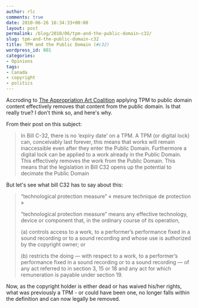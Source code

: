 ```yaml
---
author: rlc
comments: true
date: 2010-06-26 16:34:33+00:00
layout: post
permalink: /blog/2010/06/tpm-and-the-public-domain-c32/
slug: tpm-and-the-public-domain-c32
title: TPM and the Public Domain (#c32)
wordpress_id: 801
categories:
- Opinions
tags:
- Canada
- copyright
- politics
---
```


Accroding to [The Appropriation Art Coalition](http://web.archive.org/web/20100120083653/http://www.appropriationart.ca/) applying TPM to public domain content effectively removes that content from the public domain. Is that really true? I don't think so, and here's why.
<!--more-->

From their post on this subject:  

<blockquote>In Bill C-32, there is no ‘expiry date’ on a TPM. A TPM (or digital lock) can, conceivably last forever, this means that works will remain inaccessible even after they enter the Public Domain. Furthermore a digital lock can be applied to a work already in the Public Domain. This effectively removes the work from the Public Domain. This means that the legislation in Bill C32 opens up the potential to decimate the Public Domain</blockquote>



But let's see what bill C32 has to say about this:


<blockquote>“technological protection measure”
« mesure technique de protection »

“technological protection measure” means any effective technology, device or component that, in the ordinary course of its operation,

(a) controls access to a work, to a performer’s performance fixed in a sound recording or to a sound recording and whose use is authorized by the copyright owner; or

(b) restricts the doing — with respect to a work, to a performer’s performance fixed in a sound recording or to a sound recording — of any act referred to in section 3, 15 or 18 and any act for which remuneration is payable under section 19.</blockquote>


Now, as the copyright holder is either dead or has waived his/her rights, what was previously a TPM - or could have been one, no longer falls within the definition and can now legally be removed.
